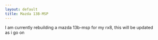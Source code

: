 ```yaml
---
layout: default
title: Mazda 13B-MSP
---
```


I am currently rebuilding a mazda 13b-msp for my rx8, this will be updated as i go on
